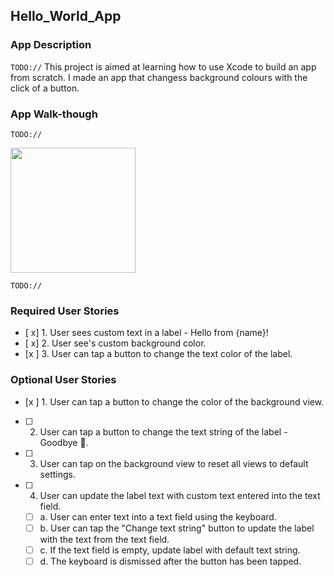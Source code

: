 ## Hello_World_App

### App Description
`TODO://` This project is aimed at learning how to use Xcode to build an app from scratch. I made an app that changess background colours with the click of a button.

### App Walk-though
`TODO://` 

<img src="http://g.recordit.co/clDfbqgUcD.gif" width=200><br>

`TODO://` 
### Required User Stories
- [ x] 1. User sees custom text in a label - Hello from {name}!
- [ x] 2. User see's custom background color.
- [x ] 3. User can tap a button to change the text color of the label.

### Optional User Stories
- [x ] 1. User can tap a button to change the color of the background view.
- [ ] 2. User can tap a button to change the text string of the label - Goodbye 👋.
- [ ] 3. User can tap on the background view to reset all views to default settings.
- [ ] 4. User can update the label text with custom text entered into the text field.
   - [ ] a. User can enter text into a text field using the keyboard.
   - [ ] b. User can tap the "Change text string" button to update the label with the text from the text field.
   - [ ] c. If the text field is empty, update label with default text string.
   - [ ] d. The keyboard is dismissed after the button has been tapped.
